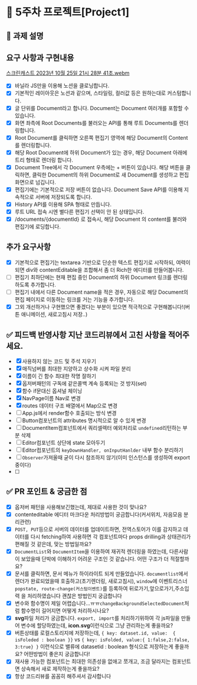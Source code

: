 # 📌 5주차 프로젝트[Project1]

## 📌 과제 설명 <!-- 어떤 걸 만들었는지 대략적으로 설명해주세요 -->

## 요구 사항과 구현내용

[스크린캐스트 2023년 10월 25일 21시 28분 41초.webm](https://github.com/prgrms-fe-devcourse/FEDC5-5_Project_Notion_VanillaJS/assets/87127340/54d0e84e-a852-4695-980d-980442dcf48b)

- [x] 바닐라 JS만을 이용해 노션을 클로닝합니다.
- [x] 기본적인 레이아웃은 노션과 같으며, 스타일링, 컬러값 등은 원하는대로 커스텀합니다.
- [x] 글 단위를 Document라고 합니다. Document는 Document 여러개를 포함할 수 있습니다.
- [x] 화면 좌측에 Root Documents를 불러오는 API를 통해 루트 Documents를 렌더링합니다.
- [x] Root Document를 클릭하면 오른쪽 편집기 영역에 해당 Document의 Content를 렌더링합니다.
- [x] 해당 Root Document에 하위 Document가 있는 경우, 해당 Document 아래에 트리 형태로 렌더링 합니다.
- [x] Document Tree에서 각 Document 우측에는 + 버튼이 있습니다. 해당 버튼을 클릭하면, 클릭한 Document의 하위 Document로 새 Document를 생성하고 편집화면으로 넘깁니다.
- [x] 편집기에는 기본적으로 저장 버튼이 없습니다. Document Save API를 이용해 지속적으로 서버에 저장되도록 합니다.
- [x] History API를 이용해 SPA 형태로 만듭니다.
- [x] 루트 URL 접속 시엔 별다른 편집기 선택이 안 된 상태입니다.
- [x] /documents/{documentId} 로 접속시, 해당 Document 의 content를 불러와 편집기에 로딩합니다.

## 추가 요구사항

- [x] 기본적으로 편집기는 textarea 기반으로 단순한 텍스트 편집기로 시작하되, 여력이 되면 div와 contentEditable을 조합해서 좀 더 Rich한 에디터를 만들어봅니다.
- [ ] 편집기 최하단에는 현재 편집 중인 Document의 하위 Document 링크를 렌더링하도록 추가합니다.
- [ ] 편집기 내에서 다른 Document name을 적은 경우, 자동으로 해당 Document의 편집 페이지로 이동하는 링크를 거는 기능을 추가합니다.
- [x] 그외 개선하거나 구현했으면 좋겠다는 부분이 있으면 적극적으로 구현해봅니다!(버튼 애니메이션, 새로고침시 저장..)

## ✅ 피드백 반영사항 지난 코드리뷰에서 고친 사항을 적어주세요.

- [x] 사용하지 않는 코드 및 주석 지우기
- [x] 매직넘버를 최대한 지양하고 상수화 시켜 파일 분리
- [x] 이름이 긴 함수 최대한 작명 잘하기
- [x] 옵저버패턴의 구독에 같은콜백 계속 등록되는 것 방지(set)
- [x] 함수 if문대신 옵셔널 체이닝
- [x] NavPage이름 Nav로 변경
- [x] routes 데이터 구조 배열에서 Map으로 변경
- [ ] App.js에서 render함수 호출되는 방식 변경
- [ ] Button컴포넌트의 attributes 명시적으로 알 수 있게 변경
- [ ] DocumentItem컴포넌트에서 쿼리셀렉터 예외처리로 `undefined`리턴하는 부분 삭제
- [ ] Editor컴포넌트 상단에 state 모아두기
- [ ] Editor컴포넌트의 `keyDownHandler, onInputHanlder` 내부 함수 분리하기
- [ ] `Observer`가져올때 굳이 다시 참조하지 않기(이미 인스턴스를 생성하여 export중이다)
- [ ]

## ✅ PR 포인트 & 궁금한 점 <!-- 리뷰어 분들이 집중적으로 보셨으면 하는 내용을 적어주세요 -->

- [x] 옵저버 패턴을 사용해보긴했는데, 제대로 사용한 것이 맞나요?
- [x] contenteditable 에디터 마크다운 처리방법이 궁금합니다(커서위치, 자음모음 분리관련)
- [x] `POST, PUT`등으로 서버의 데이터를 업데이트하면, 전역스토어가 이를 감지하고 데이터를 다시 fetching하여 사용하면 각 컴포넌트마다 props drilling과 상태관리가 편해질 것 같은데, 맞는 방법일까요?
- [x] `DocumentList`와 `DocumentItem`을 이용하여 재귀적 렌더링을 하였는데, 다른사람이 보았을때 단박에 이해하기 어려운 구조인 것 같습니다. 어떤 구조가 더 적절할까요?
- [x] 문서를 클릭하면, 문서 메뉴가 하이라이트 되게 만들었습니다. `documentlist`에서 렌더가 완료되었을때 호출하고(초기렌더링, 새로고침시), `window`에 이벤트리스너`popstate, route-change(커스텀이벤트)`를 등록하여 뒤로가기,앞으로가기,주소입력 을 처리하였습니다
      괜찮은 방법인지 궁금합니다
- [x] 변수와 함수명이 제일 어렵습니다...ㅠㅠ`changeBackgroundSelectedDocument`처럼 함수명이 길어지면 어떻게 처리하시나요?
- [x] **svg**파일 처리가 궁금합니다. `export, import`를 처리하기위하여 각 js파일을 만들어 변수에 할당하였는데, **icon.svg**이런식으로 그냥 관리하는게 좋을까요?
- [x] 버튼상태를 로컬스토리지에 저장하는데, `{ key: dataset.id, value:  { isFoleded : boolean }}` vs `{ key: isFolded, value:{ 1:false,2:false, 3:true} }` 이런식으로 밸류에 datasetid : boolean 형식으로 저장하는게 좋을까요? 어떤방법이 좋은지 궁금합니다!
- [x] 재사용 가능한 컴포넌트는 최대한 의존성을 없애고 쪼개고, 조금 달라지는 컴포넌트면 상속해서 새로 제작하는게 좋을까요?
- [x] 항상 코드리뷰를 꼼꼼히 해주셔서 감사합니다

<!-- ## 남은 처리사항

- [x] documentItem에 부여된id를 key로 display-none 값을 localStorage에 저장 후 다시 렌더링되도 펼쳐져 보이게...
- [?] 전역store생성 및 구독 시스템 => 옵저버구독시스템은 확인. 전역스토어는 내일 다시한번....
- [x] 에디터 부분 css처리
- [x] 하위문서 갯수가 넘칠때 예외처리(css포함)
- [x] 재사용 가능한 Title 컴포넌트 제작(documentListTitle, documentTitle 분리)
- [x] 버튼들 모두 재사용 가능한 Button 컴포넌트로 교체
- [x] 하위문서가 존재하지 않을때 '하위문서 없음' 렌더링. => 일단 처리했는데 좀더...재사용 가능하게 documentItem을 짜면 용이할것 같다...
- [x] 시간 남으면 구독 시스템을 flux패턴으로 제작. 안되면 구독자 전체에게 알림 => 구독자 전체에게 일단 알린다
- [x] 에디터 contentEditable로 전환(추가 요구사항)
-->

